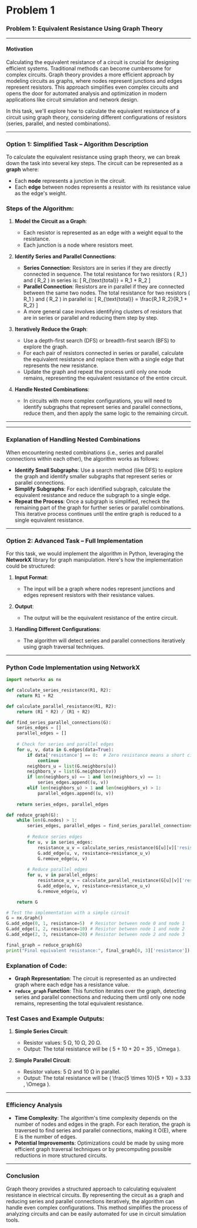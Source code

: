 # Problem 1

### **Problem 1: Equivalent Resistance Using Graph Theory**

---

#### **Motivation**

Calculating the equivalent resistance of a circuit is crucial for designing efficient systems. Traditional methods can become cumbersome for complex circuits. Graph theory provides a more efficient approach by modeling circuits as graphs, where nodes represent junctions and edges represent resistors. This approach simplifies even complex circuits and opens the door for automated analysis and optimization in modern applications like circuit simulation and network design.

In this task, we'll explore how to calculate the equivalent resistance of a circuit using graph theory, considering different configurations of resistors (series, parallel, and nested combinations).

---

### **Option 1: Simplified Task – Algorithm Description**

To calculate the equivalent resistance using graph theory, we can break down the task into several key steps. The circuit can be represented as a **graph** where:
- Each **node** represents a junction in the circuit.
- Each **edge** between nodes represents a resistor with its resistance value as the edge's weight.

### **Steps of the Algorithm**:

1. **Model the Circuit as a Graph**:
   - Each resistor is represented as an edge with a weight equal to the resistance.
   - Each junction is a node where resistors meet.
   
2. **Identify Series and Parallel Connections**:
   - **Series Connection**: Resistors are in series if they are directly connected in sequence. The total resistance for two resistors \( R_1 \) and \( R_2 \) in series is:
     \[
     R_{\text{total}} = R_1 + R_2
     \]
   - **Parallel Connection**: Resistors are in parallel if they are connected between the same two nodes. The total resistance for two resistors \( R_1 \) and \( R_2 \) in parallel is:
     \[
     R_{\text{total}} = \frac{R_1 R_2}{R_1 + R_2}
     \]
   - A more general case involves identifying clusters of resistors that are in series or parallel and reducing them step by step.

3. **Iteratively Reduce the Graph**:
   - Use a depth-first search (DFS) or breadth-first search (BFS) to explore the graph.
   - For each pair of resistors connected in series or parallel, calculate the equivalent resistance and replace them with a single edge that represents the new resistance.
   - Update the graph and repeat the process until only one node remains, representing the equivalent resistance of the entire circuit.

4. **Handle Nested Combinations**:
   - In circuits with more complex configurations, you will need to identify subgraphs that represent series and parallel connections, reduce them, and then apply the same logic to the remaining circuit.

---

---

### **Explanation of Handling Nested Combinations**

When encountering nested combinations (i.e., series and parallel connections within each other), the algorithm works as follows:
- **Identify Small Subgraphs**: Use a search method (like DFS) to explore the graph and identify smaller subgraphs that represent series or parallel connections.
- **Simplify Subgraphs**: For each identified subgraph, calculate the equivalent resistance and reduce the subgraph to a single edge.
- **Repeat the Process**: Once a subgraph is simplified, recheck the remaining part of the graph for further series or parallel combinations. This iterative process continues until the entire graph is reduced to a single equivalent resistance.

---

### **Option 2: Advanced Task – Full Implementation**

For this task, we would implement the algorithm in Python, leveraging the **NetworkX** library for graph manipulation. Here's how the implementation could be structured:

1. **Input Format**:
   - The input will be a graph where nodes represent junctions and edges represent resistors with their resistance values.

2. **Output**:
   - The output will be the equivalent resistance of the entire circuit.

3. **Handling Different Configurations**:
   - The algorithm will detect series and parallel connections iteratively using graph traversal techniques.

---

### **Python Code Implementation using NetworkX**

```python
import networkx as nx

def calculate_series_resistance(R1, R2):
    return R1 + R2

def calculate_parallel_resistance(R1, R2):
    return (R1 * R2) / (R1 + R2)

def find_series_parallel_connections(G):
    series_edges = []
    parallel_edges = []
    
    # Check for series and parallel edges
    for u, v, data in G.edges(data=True):
        if data['resistance'] == 0:  # Zero resistance means a short circuit
            continue
        neighbors_u = list(G.neighbors(u))
        neighbors_v = list(G.neighbors(v))
        if len(neighbors_u) == 1 and len(neighbors_v) == 1:
            series_edges.append((u, v))
        elif len(neighbors_u) > 1 and len(neighbors_v) > 1:
            parallel_edges.append((u, v))
    
    return series_edges, parallel_edges

def reduce_graph(G):
    while len(G.nodes) > 1:
        series_edges, parallel_edges = find_series_parallel_connections(G)
        
        # Reduce series edges
        for u, v in series_edges:
            resistance_u_v = calculate_series_resistance(G[u][v]['resistance'], G[u][v]['resistance'])
            G.add_edge(u, v, resistance=resistance_u_v)
            G.remove_edge(u, v)
        
        # Reduce parallel edges
        for u, v in parallel_edges:
            resistance_u_v = calculate_parallel_resistance(G[u][v]['resistance'], G[u][v]['resistance'])
            G.add_edge(u, v, resistance=resistance_u_v)
            G.remove_edge(u, v)

    return G

# Test the implementation with a simple circuit
G = nx.Graph()
G.add_edge(0, 1, resistance=5)  # Resistor between node 0 and node 1
G.add_edge(1, 2, resistance=10) # Resistor between node 1 and node 2
G.add_edge(2, 3, resistance=20) # Resistor between node 2 and node 3

final_graph = reduce_graph(G)
print("Final equivalent resistance:", final_graph[0, 3]['resistance'])
```

### **Explanation of Code**:
- **Graph Representation**: The circuit is represented as an undirected graph where each edge has a resistance value.
- **`reduce_graph` Function**: This function iterates over the graph, detecting series and parallel connections and reducing them until only one node remains, representing the total equivalent resistance.

### **Test Cases and Example Outputs**:
1. **Simple Series Circuit**:
   - Resistor values: 5 Ω, 10 Ω, 20 Ω.
   - Output: The total resistance will be \( 5 + 10 + 20 = 35 \, \Omega \).

2. **Simple Parallel Circuit**:
   - Resistor values: 5 Ω and 10 Ω in parallel.
   - Output: The total resistance will be \( \frac{5 \times 10}{5 + 10} = 3.33 \, \Omega \).

---

### **Efficiency Analysis**

- **Time Complexity**: The algorithm's time complexity depends on the number of nodes and edges in the graph. For each iteration, the graph is traversed to find series and parallel connections, making it O(E), where E is the number of edges.
- **Potential Improvements**: Optimizations could be made by using more efficient graph traversal techniques or by precomputing possible reductions in more structured circuits.

---

### **Conclusion**

Graph theory provides a structured approach to calculating equivalent resistance in electrical circuits. By representing the circuit as a graph and reducing series and parallel connections iteratively, the algorithm can handle even complex configurations. This method simplifies the process of analyzing circuits and can be easily automated for use in circuit simulation tools.